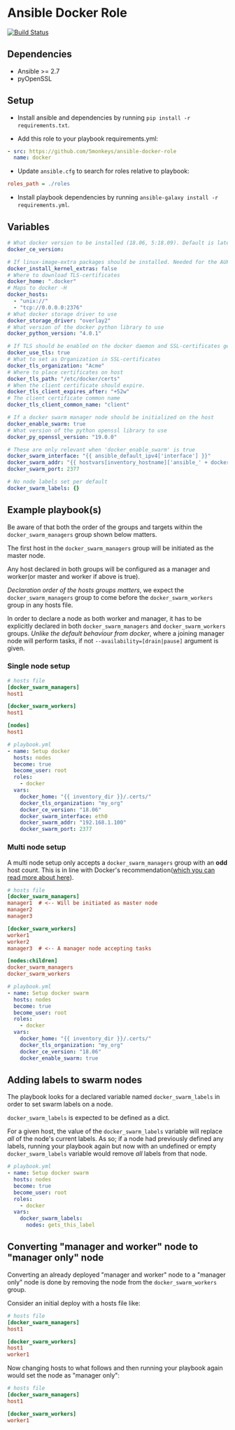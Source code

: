 # Ansible Docker Role

[![Build Status](https://travis-ci.com/5monkeys/ansible-docker-role.svg?branch=role-refactor)](https://travis-ci.com/5monkeys/ansible-docker-role)

## Dependencies

* Ansible >= 2.7
* pyOpenSSL

## Setup

* Install ansible and dependencies by running `pip install -r requirements.txt`.

* Add this role to your playbook requirements.yml:

```yaml
- src: https://github.com/5monkeys/ansible-docker-role
  name: docker
```

* Update `ansible.cfg` to search for roles relative to playbook:

```ini
roles_path = ./roles
```

* Install playbook dependencies by running `ansible-galaxy install -r requirements.yml`.

## Variables

```yaml
# What docker version to be installed (18.06, 5:18.09). Default is latest.
docker_ce_version:

# If linux-image-extra packages should be installed. Needed for the AUFS storage driver.
docker_install_kernel_extras: false
# Where to download TLS-certificates
docker_home: ".docker"
# Maps to docker -H
docker_hosts:
  - "unix://"
  - "tcp://0.0.0.0:2376"
# What docker storage driver to use
docker_storage_driver: "overlay2"
# What version of the docker python library to use
docker_python_version: "4.0.1"

# If TLS should be enabled on the docker daemon and SSL-certificates generated
docker_use_tls: true
# What to set as Organization in SSL-certificates
docker_tls_organization: "Acme"
# Where to place certificates on host
docker_tls_path: "/etc/docker/certs"
# When the client certificate should expire.
docker_tls_client_expires_after: "+52w"
# The client certificate common name
docker_tls_client_common_name: "client"

# If a docker swarm manager node should be initialized on the host
docker_enable_swarm: true
# What version of the python openssl library to use
docker_py_openssl_version: "19.0.0"

# These are only relevant when 'docker_enable_swarm' is true
docker_swarm_interface: "{{ ansible_default_ipv4['interface'] }}"
docker_swarm_addr: "{{ hostvars[inventory_hostname]['ansible_' + docker_swarm_interface]['ipv4']['address'] }}"
docker_swarm_port: 2377

# No node labels set per default
docker_swarm_labels: {}
```

## Example playbook(s)

Be aware of that both the order of the groups and targets within the
`docker_swarm_managers` group shown below matters.

The first host in the `docker_swarm_managers` group will be initiated as the master node.

Any host declared in both groups will be configured as a manager and worker(or master 
and worker if above is true).

_Declaration order of the hosts groups matters_, we expect the `docker_swarm_managers`
group to come before the `docker_swarm_workers` group in any hosts file.

In order to declare a node as both worker and manager, it has to be explicitly
declared in both `docker_swarm_managers` and `docker_swarm_workers` groups. _Unlike
the default behaviour from docker_, where a joining manager node will perform tasks,
if not `--availability=[drain|pause]` argument is given.

### Single node setup

```ini
# hosts file
[docker_swarm_managers]
host1

[docker_swarm_workers]
host1

[nodes]
host1
```

```yaml
# playbook.yml
- name: Setup docker
  hosts: nodes
  become: true
  become_user: root
  roles:
    - docker
  vars:
    docker_home: "{{ inventory_dir }}/.certs/"
    docker_tls_organization: "my_org"
    docker_ce_version: "18.06"
    docker_swarm_interface: eth0
    docker_swarm_addr: "192.168.1.100"
    docker_swarm_port: 2377
```

### Multi node setup

A multi node setup only accepts a `docker_swarm_managers` group with an **odd**
host count. This is in line with Docker's recommendation([which you can read more
about here](https://docs.docker.com/engine/swarm/admin_guide/)).

```ini
# hosts file
[docker_swarm_managers]
manager1  # <-- Will be initiated as master node
manager2
manager3

[docker_swarm_workers]
worker1
worker2
manager3  # <-- A manager node accepting tasks

[nodes:children]
docker_swarm_managers
docker_swarm_workers
```

```yaml
# playbook.yml
- name: Setup docker swarm
  hosts: nodes
  become: true
  become_user: root
  roles:
    - docker
  vars:
    docker_home: "{{ inventory_dir }}/.certs/"
    docker_tls_organization: "my_org"
    docker_ce_version: "18.06"
    docker_enable_swarm: true
```

## Adding labels to swarm nodes

The playbook looks for a declared variable named `docker_swarm_labels` in order
to set swarm labels on a node.

`docker_swarm_labels` is expected to be defined as a dict.

For a given host, the value of the `docker_swarm_labels` variable will replace
_all_ of the node's current labels. As so; if a node had previously defined any
labels, running your playbook again but now with an undefined or empty
`docker_swarm_labels` variable would remove _all_ labels from that node.

```yml
# playbook.yml
- name: Setup docker swarm
  hosts: nodes
  become: true
  become_user: root
  roles:
    - docker
  vars:
    docker_swarm_labels:
      nodes: gets_this_label
```

## Converting "manager and worker" node to "manager only" node

Converting an already deployed "manager and worker" node to a "manager only" node
is done by removing the node from the `docker_swarm_workers` group.

Consider an initial deploy with a hosts file like:

```ini
# hosts file
[docker_swarm_managers]
host1

[docker_swarm_workers]
host1
worker1
```

Now changing hosts to what follows and then running your playbook again would set
the node as "manager only":

```ini
# hosts file
[docker_swarm_managers]
host1

[docker_swarm_workers]
worker1
```
